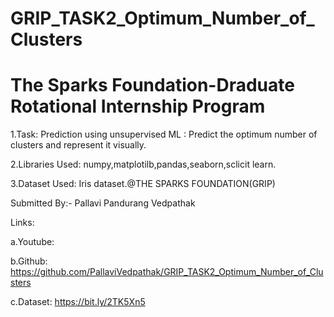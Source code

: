 # GRIP_TASK2_Optimum_Number_of_Clusters

# The Sparks Foundation-Draduate Rotational Internship Program

1.Task: Prediction using unsupervised ML : Predict the optimum number of clusters and represent it visually.

2.Libraries Used: numpy,matplotilb,pandas,seaborn,sclicit learn.

3.Dataset Used: Iris dataset.@THE SPARKS FOUNDATION(GRIP)

Submitted By:- Pallavi Pandurang Vedpathak

Links:

a.Youtube:

b.Github: https://github.com/PallaviVedpathak/GRIP_TASK2_Optimum_Number_of_Clusters

c.Dataset: https://bit.ly/2TK5Xn5
